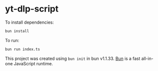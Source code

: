 # yt-dlp-script

To install dependencies:

```bash
bun install
```

To run:

```bash
bun run index.ts
```

This project was created using `bun init` in bun v1.1.33. [Bun](https://bun.sh) is a fast all-in-one JavaScript runtime.
